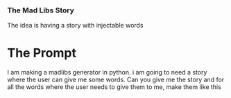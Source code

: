 ### The Mad Libs Story
The idea is having a story with injectable words

# The Prompt
I am making a madlibs generator in python. i am going to need a story where the user can give me some words. Can you give me the story and for all the words where the user needs to give them to me, make them like this <word>